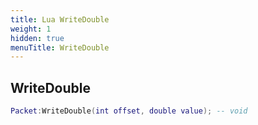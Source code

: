 ```yaml
---
title: Lua WriteDouble
weight: 1
hidden: true
menuTitle: WriteDouble
---
```

## WriteDouble
```lua
Packet:WriteDouble(int offset, double value); -- void
```